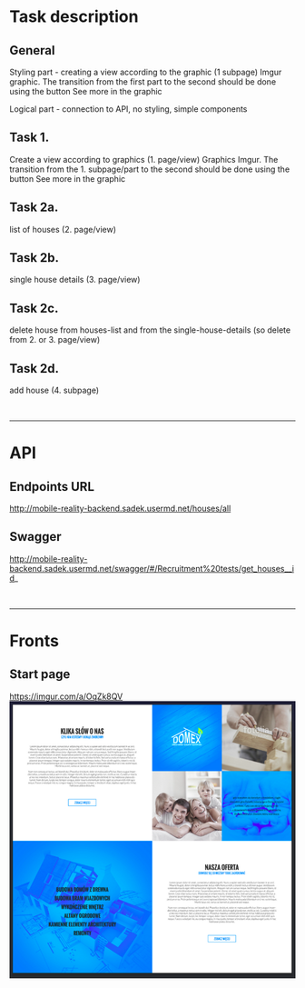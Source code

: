 # Task description
## General
Styling part - creating a view according to the graphic (1 subpage) Imgur graphic. The transition from the first part to the second should be done using the button See more in the graphic

Logical part - connection to API, no styling, simple components

## Task 1.
Create a view according to graphics (1. page/view) Graphics Imgur. The transition from the 1. subpage/part to the second should be done using the button 
See more in the graphic

## Task 2a.
list of houses (2. page/view)

## Task 2b.
single house details (3. page/view)

## Task 2c.
delete house from houses-list and from the single-house-details (so delete from 2. or 3. page/view)

## Task 2d.
add house (4. subpage)

<br/><hr>

# API
## Endpoints URL
http://mobile-reality-backend.sadek.usermd.net/houses/all

## Swagger
http://mobile-reality-backend.sadek.usermd.net/swagger/#/Recruitment%20tests/get_houses__id_

<br/><hr/>

# Fronts
## Start page
https://imgur.com/a/OqZk8QV
![mockup_start_page_imgur.png](./mockup_start_page_imgur.png)

